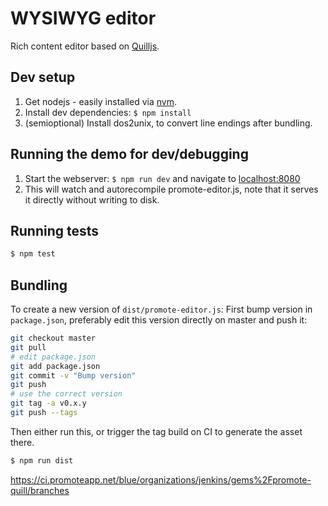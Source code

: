 # WYSIWYG editor

Rich content editor based on [Quilljs](https://quilljs.com/).

## Dev setup

1. Get nodejs - easily installed via [nvm](http://nvm.sh/).
2. Install dev dependencies: `$ npm install`
3. (semioptional) Install dos2unix, to convert line endings after bundling.

## Running the demo for dev/debugging

1. Start the webserver: `$ npm run dev` and navigate to [localhost:8080](http://localhost:8080)
2. This will watch and autorecompile promote-editor.js, note that it serves it directly without writing to disk.

## Running tests

```bash
$ npm test
```

## Bundling

To create a new version of `dist/promote-editor.js`:
First bump version in `package.json`,
preferably edit this version directly on master and push it:

```bash
git checkout master
git pull
# edit package.json
git add package.json
git commit -v "Bump version"
git push
# use the correct version
git tag -a v0.x.y
git push --tags
```

Then either run this,
or trigger the tag build on CI to generate the asset there.


```bash
$ npm run dist
```

<https://ci.promoteapp.net/blue/organizations/jenkins/gems%2Fpromote-quill/branches>
